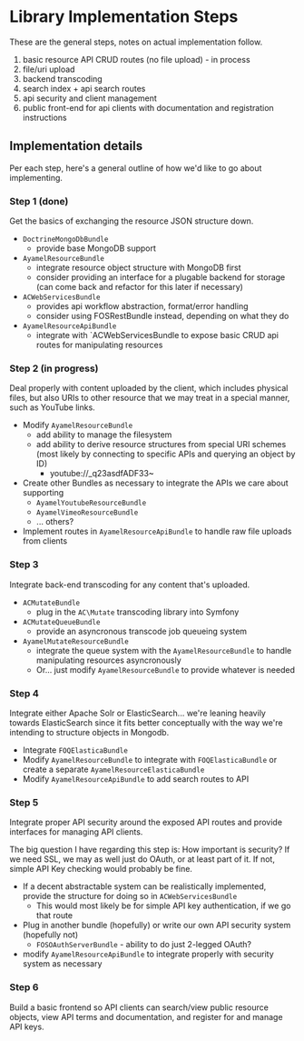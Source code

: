 # Library Implementation Steps #

These are the general steps, notes on actual implementation follow.

1. basic resource API CRUD routes (no file upload) - in process
2. file/uri upload
3. backend transcoding
4. search index + api search routes
5. api security and client management
6. public front-end for api clients with documentation and registration instructions


## Implementation details ##

Per each step, here's a general outline of how we'd like to go about implementing.

### Step 1 (done) ###

Get the basics of exchanging the resource JSON structure down.

* `DoctrineMongoDbBundle`
	* provide base MongoDB support
* `AyamelResourceBundle`
	* integrate resource object structure with MongoDB first
	* consider providing an interface for a plugable backend for storage (can come back and refactor for this later if necessary)
* `ACWebServicesBundle`
	* provides api workflow abstraction, format/error handling
	* consider using FOSRestBundle instead, depending on what they do
* `AyamelResourceApiBundle`
	* integrate with `ACWebServicesBundle to expose basic CRUD api routes for manipulating resources

### Step 2 (in progress) ###

Deal properly with content uploaded by the client, which includes physical files, but also URIs to other resource that we may treat in a special manner, such as YouTube links.

* Modify `AyamelResourceBundle`
	* add ability to manage the filesystem
	* add ability to derive resource structures from special URI schemes (most likely by connecting to specific APIs and querying an object by ID)
		* youtube://_q23asdfADF33~
* Create other Bundles as necessary to integrate the APIs we care about supporting
	* `AyamelYoutubeResourceBundle`
	* `AyamelVimeoResourceBundle`
	* ... others?
* Implement routes in `AyamelResourceApiBundle` to handle raw file uploads from clients

### Step 3 ###

Integrate back-end transcoding for any content that's uploaded.

* `ACMutateBundle`
	* plug in the `AC\Mutate` transcoding library into Symfony
* `ACMutateQueueBundle`
	* provide an asyncronous transcode job queueing system
* `AyamelMutateResourceBundle`
	* integrate the queue system with the `AyamelResourceBundle` to handle manipulating resources asyncronously
	* Or... just modify `AyamelResourceBundle` to provide whatever is needed

### Step 4 ###

Integrate either Apache Solr or ElasticSearch... we're leaning heavily towards ElasticSearch since it fits better conceptually with the way we're intending to structure objects in Mongodb.

* Integrate `FOQElasticaBundle`
* Modify `AyamelResourceBundle` to integrate with `FOQElasticaBundle` or create a separate `AyamelResourceElasticaBundle`
* Modify `AyamelResourceApiBundle` to add search routes to API

### Step 5 ###

Integrate proper API security around the exposed API routes and provide interfaces for managing API clients.

The big question I have regarding this step is: How important is security?  If we need SSL, we may as well just do OAuth, or at least part of it.  If not, simple API Key checking would probably be fine.

* If a decent abstractable system can be realistically implemented, provide the structure for doing so in `ACWebServicesBundle`
	* This would most likely be for simple API key authentication, if we go that route
* Plug in another bundle (hopefully) or write our own API security system (hopefully not)
	* `FOSOAuthServerBundle` - ability to do just 2-legged OAuth?
* modify `AyamelResourceApiBundle` to integrate properly with security system as necessary

### Step 6 ###

Build a basic frontend so API clients can search/view public resource objects, view API terms and documentation, and register for and manage API keys.
